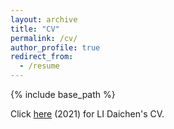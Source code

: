 ```yaml
---
layout: archive
title: "CV"
permalink: /cv/
author_profile: true
redirect_from:
  - /resume
---
```


{% include base_path %}

Click [here](https://github.com/lidaichen1999/lidaichen1999.github.io/blob/master/files/CV20210811.pdf) (2021) for LI Daichen's CV.
